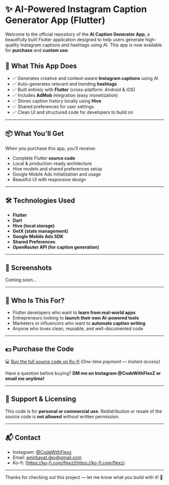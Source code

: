 # ✨ AI-Powered Instagram Caption Generator App (Flutter)

Welcome to the official repository of the **AI Caption Generator App**, a beautifully built Flutter application designed to help users generate high-quality Instagram captions and hashtags using AI. This app is now available for **purchase** and **custom use**.

## 🚀 What This App Does

- ✅ Generates creative and context-aware **Instagram captions** using AI
- ✅ Auto-generates relevant and trending **hashtags**
- ✅ Built entirely with **Flutter** (cross-platform: Android & iOS)
- ✅ Includes **AdMob** integration (easy monetization)
- ✅ Stores caption history locally using **Hive**
- ✅ Shared preferences for user settings
- ✅ Clean UI and structured code for developers to build on

---

## 📦 What You’ll Get

When you purchase this app, you’ll receive:

- Complete Flutter **source code**
- Local & production-ready architecture
- Hive models and shared preferences setup
- Google Mobile Ads initialization and usage
- Beautiful UI with responsive design

---

## 🛠 Technologies Used

- **Flutter**
- **Dart**
- **Hive (local storage)**
- **GetX (state management)**
- **Google Mobile Ads SDK**
- **Shared Preferences**
- **OpenRouter API (for caption generation)**

---

## 📸 Screenshots

Coming soon...

---

## 🧠 Who Is This For?

- Flutter developers who want to **learn from real-world apps**
- Entrepreneurs looking to **launch their own AI-powered tools**
- Marketers or influencers who want to **automate caption writing**
- Anyone who loves clean, reusable, and well-documented code

---

## 💵 Purchase the Code

💻 [Buy the full source code on Ko-fi](https://ko-fi.com/s/3812215ead) *(One-time payment — Instant access)*

Have a question before buying? **DM me on Instagram @CodeWithFlexZ or email me anytime!**

---

## 🤝 Support & Licensing

This code is for **personal or commercial use**. Redistribution or resale of the source code is **not allowed** without written permission.

---

## 📬 Contact

- Instagram: [@CodeWithFlexz](https://instagram.com/CodeWithFlexZ)
- Email: amirbayat.dev@gmail.com
- Ko-fi: [https://ko-fi.com/flexz](https://ko-fi.com/flexz)

---

Thanks for checking out this project — let me know what you build with it! 🚀
